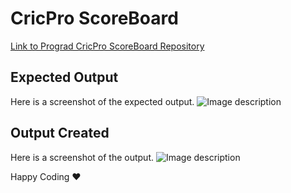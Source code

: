 #  CricPro ScoreBoard

[Link to Prograd CricPro ScoreBoard Repository](https://github.com/FACEPrep-ProGrad/lab-cricpro-scoreboard/)

## Expected Output
Here is a screenshot of the expected output.
![Image description](https://i1.faceprep.in/ProGrad/cricpro.png)

## Output Created
Here is a screenshot of the output.
![Image description](/Output/result.png)

Happy Coding ❤️
